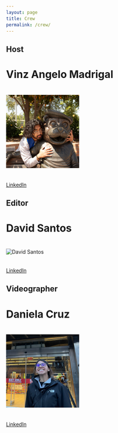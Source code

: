```yaml
---
layout: page
title: Crew
permalink: /crew/
---
```


## Host

# Vinz Angelo Madrigal

<img src="/assets/crew/vinz.jpg" alt="Vinz Angelo Madrigal" class="profile-image">

[LinkedIn](https://www.linkedin.com/in/vinzmadrigal)

## Editor

# David Santos

<img src="/assets/crew/david.jpg" alt="David Santos" class="profile-image">

[LinkedIn](https://www.linkedin.com/in/david-santos-55b4262a1)

## Videographer

# Daniela Cruz

<img src="/assets/crew/dani.jpg" alt="Dani Cruz" class="profile-image">

[LinkedIn](https://www.linkedin.com/in/danielacruz25)

<style>
.profile-image {
    width: 200px;
    height: 200px;
    object-fit: cover;
    margin: 20px 0;
}
</style>

